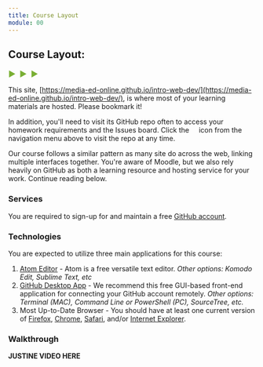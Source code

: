 ```yaml
---
title: Course Layout
module: 00
---
```


## Course Layout:
<span style="color: #79AF33; font-size: medium; font-weight: bold">▶ &nbsp;▶  &nbsp;▶</span>

This site, [https://media-ed-online.github.io/intro-web-dev/](https://media-ed-online.github.io/intro-web-dev/), is where most of your learning materials are hosted. Please bookmark it!

In addition, you'll need to visit its GitHub repo often to access your homework requirements and the Issues board. Click the &nbsp;<a href="https://github.com/Media-Ed-Online/intro-web-dev"><i class="fa fa-github fa-lg"></i></a> &nbsp; icon from the navigation menu above to visit the repo at any time.


Our course follows a similar pattern as many site do across the web, linking multiple interfaces together. You're aware of Moodle, but we also rely heavily on GitHub as both a learning resource and hosting service for your work. Continue reading below.


### Services
You are required to sign-up for and maintain a free [GitHub account](https://github.com/).


### Technologies
You are expected to utilize three main applications for this course:
1. [Atom Editor](https://atom.io/) - Atom is a free versatile text editor. _Other options: Komodo Edit, Sublime Text, etc_
2. [GitHub Desktop App](https://desktop.github.com/) - We recommend this free GUI-based front-end application for connecting your GitHub account remotely. _Other options: Terminal (MAC), Command Line or PowerShell (PC), SourceTree, etc._
3. Most Up-to-Date Browser - You should have at least one current version of [Firefox](https://www.mozilla.org/en-US/), [Chrome](https://www.google.com/chrome/), [Safari](https://www.apple.com/safari/), and/or [Internet Explorer](https://www.microsoft.com/en-us/download/internet-explorer.aspx).


### Walkthrough

**JUSTINE VIDEO HERE**
